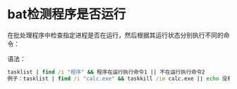 # bat检测程序是否运行

在批处理程序中检查指定进程是否在运行，然后根据其运行状态分别执行不同的命令：

语法：

```bat
tasklist | find /i "程序" && 程序在运行执行命令1 || 不在运行执行命令2
例子：tasklist | find /i "calc.exe" && taskkill /im calc.exe || echo 没有运行
```

